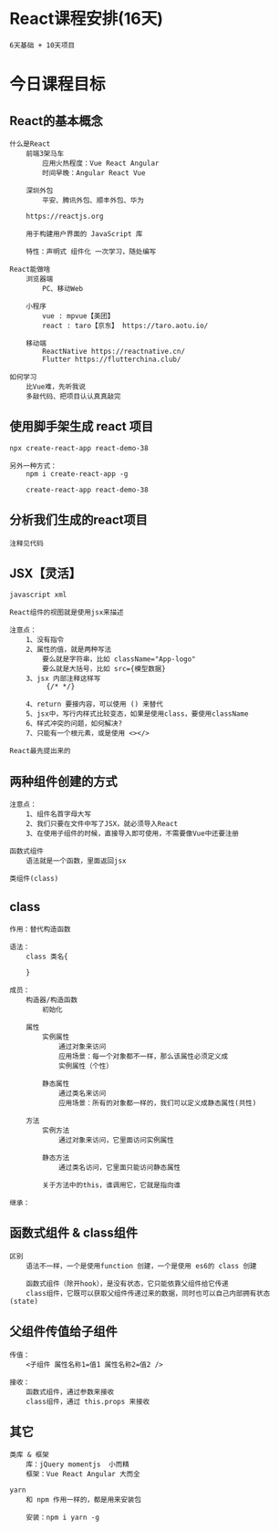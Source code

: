 # React课程安排(16天)
	6天基础 + 10天项目

# 今日课程目标

## React的基本概念
	什么是React
		前端3架马车
			应用火热程度：Vue React Angular
			时间早晚：Angular React Vue

		深圳外包
			平安、腾讯外包、顺丰外包、华为

		https://reactjs.org

		用于构建用户界面的 JavaScript 库

		特性：声明式 组件化 一次学习，随处编写

	React能做啥
		浏览器端
			PC、移动Web

		小程序
			vue : mpvue【美团】
			react : taro【京东】 https://taro.aotu.io/

		移动端
			ReactNative https://reactnative.cn/
			Flutter https://flutterchina.club/

	如何学习
		比Vue难，先听我说
		多敲代码、把项目认认真真敲完

## 使用脚手架生成 react 项目
	npx create-react-app react-demo-38

	另外一种方式：
		npm i create-react-app -g

		create-react-app react-demo-38

## 分析我们生成的react项目
	注释见代码

## JSX【灵活】
	javascript xml

	React组件的视图就是使用jsx来描述

	注意点：
		1、没有指令
		2、属性的值，就是两种写法
			要么就是字符串，比如 className="App-logo"
			要么就是大括号，比如 src={模型数据}
		3、jsx 内部注释这样写
			 {/* */}

		4、return 要接内容，可以使用 () 来替代
		5、jsx中，写行内样式比较变态，如果是使用class，要使用className
		6、样式冲突的问题，如何解决?
		7、只能有一个根元素，或是使用 <></>

	React最先提出来的

## 两种组件创建的方式
	注意点：
		1、组件名首字母大写
		2、我们只要在文件中写了JSX，就必须导入React
		3、在使用子组件的时候，直接导入即可使用，不需要像Vue中还要注册

	函数式组件
		语法就是一个函数，里面返回jsx

	类组件(class)

## class
	作用：替代构造函数

	语法： 
		class 类名{
			
		}

	成员：
		构造器/构造函数
			初始化
	
		属性
			实例属性
				通过对象来访问
				应用场景：每一个对象都不一样，那么该属性必须定义成
				实例属性（个性）

			静态属性
				通过类名来访问
				应用场景：所有的对象都一样的，我们可以定义成静态属性(共性)

		方法
			实例方法
				通过对象来访问，它里面访问实例属性

			静态方法
				通过类名访问，它里面只能访问静态属性

			关于方法中的this，谁调用它，它就是指向谁

	继承：
		
## 函数式组件 & class组件
	区别	
		语法不一样，一个是使用function 创建，一个是使用 es6的 class 创建
		
		函数式组件（除开hook），是没有状态，它只能依靠父组件给它传递
		class组件，它既可以获取父组件传递过来的数据，同时也可以自己内部拥有状态 (state)

## 父组件传值给子组件
	传值：
		<子组件 属性名称1=值1 属性名称2=值2 />

	接收：
		函数式组件，通过参数来接收
		class组件，通过 this.props 来接收

## 其它
	类库 & 框架
		库：jQuery momentjs  小而精
		框架：Vue React Angular 大而全
	
	yarn
		和 npm 作用一样的，都是用来安装包

		安装：npm i yarn -g


